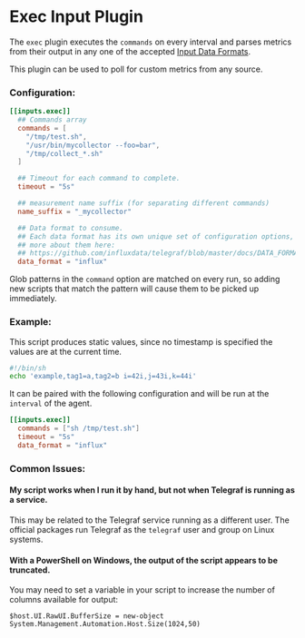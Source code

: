 # Exec Input Plugin

The `exec` plugin executes the `commands` on every interval and parses metrics from
their output in any one of the accepted [Input Data Formats](https://github.com/influxdata/telegraf/blob/master/docs/DATA_FORMATS_INPUT.md).

This plugin can be used to poll for custom metrics from any source.

### Configuration:

```toml
[[inputs.exec]]
  ## Commands array
  commands = [
    "/tmp/test.sh",
    "/usr/bin/mycollector --foo=bar",
    "/tmp/collect_*.sh"
  ]

  ## Timeout for each command to complete.
  timeout = "5s"

  ## measurement name suffix (for separating different commands)
  name_suffix = "_mycollector"

  ## Data format to consume.
  ## Each data format has its own unique set of configuration options, read
  ## more about them here:
  ## https://github.com/influxdata/telegraf/blob/master/docs/DATA_FORMATS_INPUT.md
  data_format = "influx"
```

Glob patterns in the `command` option are matched on every run, so adding new
scripts that match the pattern will cause them to be picked up immediately.

### Example:

This script produces static values, since no timestamp is specified the values are at the current time.
```sh
#!/bin/sh
echo 'example,tag1=a,tag2=b i=42i,j=43i,k=44i'
```

It can be paired with the following configuration and will be run at the `interval` of the agent.
```toml
[[inputs.exec]]
  commands = ["sh /tmp/test.sh"]
  timeout = "5s"
  data_format = "influx"
```

### Common Issues:

#### My script works when I run it by hand, but not when Telegraf is running as a service.

This may be related to the Telegraf service running as a different user.  The
official packages run Telegraf as the `telegraf` user and group on Linux
systems.

#### With a PowerShell on Windows, the output of the script appears to be truncated.

You may need to set a variable in your script to increase the number of columns
available for output:
```
$host.UI.RawUI.BufferSize = new-object System.Management.Automation.Host.Size(1024,50)
```
